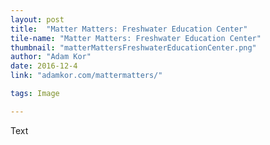 ```yaml
---
layout: post
title:  "Matter Matters: Freshwater Education Center"
tile-name: "Matter Matters: Freshwater Education Center"
thumbnail: "matterMattersFreshwaterEducationCenter.png"
author: "Adam Kor"
date: 2016-12-4
link: "adamkor.com/mattermatters/"

tags: Image

---
```


Text